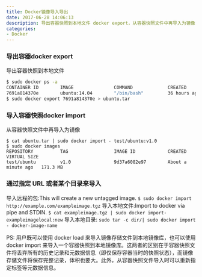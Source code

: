 ```yaml
---
title: Docker镜像导入导出
date: 2017-06-28 14:06:13
description: 导出容器快照到本地文件 docker export，从容器快照文件中再导入为镜像 docker import，通过指定 URL 或者某个目录来导入
categories:
- Docker
---
```


### 导出容器docker export
导出容器快照到本地文件
```sh
$ sudo docker ps -a
CONTAINER ID        IMAGE               COMMAND             CREATED             STATUS                    PORTS               NAMES
7691a814370e        ubuntu:14.04        "/bin/bash"         36 hours ago        Exited (0) 21 hours ago                       test
$ sudo docker export 7691a814370e > ubuntu.tar
```

### 导入容器快照docker import
从容器快照文件中再导入为镜像
```
$ cat ubuntu.tar | sudo docker import - test/ubuntu:v1.0
$ sudo docker images
REPOSITORY          TAG                 IMAGE ID            CREATED              VIRTUAL SIZE
test/ubuntu         v1.0                9d37a6082e97        About a minute ago   171.3 MB
```

### 通过指定 URL 或者某个目录来导入
导入远程的包:This will create a new untagged image.
`$ sudo docker import http://example.com/exampleimage.tgz`
导入本地文件:Import to docker via pipe and STDIN.
`$ cat exampleimage.tgz | sudo docker import- exampleimagelocal:new`
导入本地目录:
`sudo tar -c dir/| sudo docker import - docker-image-name`

PS: 用户既可以使用 docker load 来导入镜像存储文件到本地镜像库，也可以使用 docker import 来导入一个容器快照到本地镜像库。这两者的区别在于容器快照文件将丢弃所有的历史记录和元数据信息（即仅保存容器当时的快照状态），而镜像存储文件将保存完整记录，体积也要大。此外，从容器快照文件导入时可以重新指定标签等元数据信息。